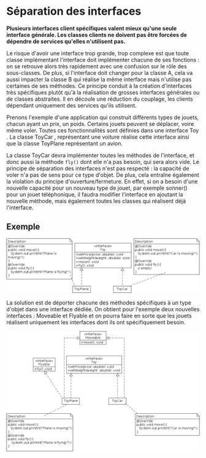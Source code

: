 # Séparation des interfaces

**Plusieurs interfaces client spécifiques valent mieux qu'une seule interface générale. Les classes clients ne doivent pas être forcées de dépendre de services qu'elles n'utilisent pas.**

Le risque d'avoir une interface trop grande, trop complexe est que toute classe implémentant l'interface doit implémenter chacune de ses fonctions : on se retrouve alors très rapidement avec une confusion sur le rôle des sous-classes. De plus, si l'interface doit changer pour la classe A, cela va aussi impacter la classe B qui réalise la même interface mais n'utilise pas certaines de ses méthodes. Ce principe conduit à la création d'interfaces très spécifiques plutôt qu'à la réalisation de grosses interfaces générales ou de classes abstraites. Il en découle une réduction du couplage, les clients dépendant uniquement
des services qu'ils utilisent.

Prenons l'exemple d'une application qui construit différents types de jouets, chacun ayant un prix, un
poids. Certains jouets peuvent se déplacer, voire même voler. Toutes ces fonctionnalités sont définies dans
une interface Toy . La classe ToyCar , représentant une voiture réalise cette interface ainsi que la classe ToyPlane représentant un avion.

La classe ToyCar devra implémenter toutes les méthodes de l'interface, et donc aussi la méthode ```fly()``` dont elle n'a pas besoin, qui sera alors vide. Le principe de séparation des interfaces n'est pas respecté :
la capacité de voler n'a pas de sens pour ce type d'objet. De plus, cela entraîne également la violation du principe d'ouverture/fermeture. En effet, si on a besoin d'une nouvelle capacité pour un nouveau type
de jouet, par exemple sonner() pour un jouet téléphonique, il faudra modifier l'interface en ajoutant la nouvelle méthode, mais également toutes les classes qui réalisent déjà l'interface.

## Exemple

![Principe de séparation des interfaces non respecté](img/solid_separation_nok.png)

La solution est de déporter chacune des méthodes spécifiques à un type d'objet dans une interface dédiée. On obtient pour l'exemple deux nouvelles interfaces : Moveable et Flyable et on pourra faire en
sorte que les jouets réalisent uniquement les interfaces dont ils ont spécifiquement besoin.

![Principe de séparation des interfaces respecté](img/solid_separation_ok.png)
